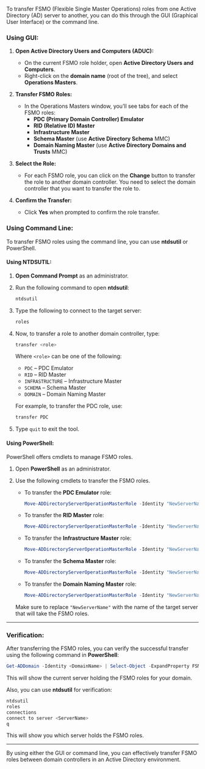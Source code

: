 To transfer FSMO (Flexible Single Master Operations) roles from one Active Directory (AD) server to another, you can do this through the GUI (Graphical User Interface) or the command line.

### **Using GUI:**

1. **Open Active Directory Users and Computers (ADUC):**
   - On the current FSMO role holder, open **Active Directory Users and Computers**.
   - Right-click on the **domain name** (root of the tree), and select **Operations Masters**.

2. **Transfer FSMO Roles:**
   - In the Operations Masters window, you’ll see tabs for each of the FSMO roles:
     - **PDC (Primary Domain Controller) Emulator**
     - **RID (Relative ID) Master**
     - **Infrastructure Master**
     - **Schema Master** (use **Active Directory Schema** MMC)
     - **Domain Naming Master** (use **Active Directory Domains and Trusts** MMC)

3. **Select the Role:**
   - For each FSMO role, you can click on the **Change** button to transfer the role to another domain controller. You need to select the domain controller that you want to transfer the role to.

4. **Confirm the Transfer:**
   - Click **Yes** when prompted to confirm the role transfer.

### **Using Command Line:**

To transfer FSMO roles using the command line, you can use **ntdsutil** or PowerShell.

#### **Using NTDSUTIL:**

1. **Open Command Prompt** as an administrator.
2. Run the following command to open **ntdsutil**:

   ```bash
   ntdsutil
   ```

3. Type the following to connect to the target server:

   ```bash
   roles
   ```

4. Now, to transfer a role to another domain controller, type:

   ```bash
   transfer <role>
   ```

   Where `<role>` can be one of the following:

   - `PDC` – PDC Emulator
   - `RID` – RID Master
   - `INFRASTRUCTURE` – Infrastructure Master
   - `SCHEMA` – Schema Master
   - `DOMAIN` – Domain Naming Master

   For example, to transfer the PDC role, use:

   ```bash
   transfer PDC
   ```

5. Type `quit` to exit the tool.

#### **Using PowerShell:**

PowerShell offers cmdlets to manage FSMO roles.

1. Open **PowerShell** as an administrator.
2. Use the following cmdlets to transfer the FSMO roles.

   - To transfer the **PDC Emulator** role:

     ```powershell
     Move-ADDirectoryServerOperationMasterRole -Identity "NewServerName" -OperationMasterRole PDCEmulator
     ```

   - To transfer the **RID Master** role:

     ```powershell
     Move-ADDirectoryServerOperationMasterRole -Identity "NewServerName" -OperationMasterRole RIDMaster
     ```

   - To transfer the **Infrastructure Master** role:

     ```powershell
     Move-ADDirectoryServerOperationMasterRole -Identity "NewServerName" -OperationMasterRole InfrastructureMaster
     ```

   - To transfer the **Schema Master** role:

     ```powershell
     Move-ADDirectoryServerOperationMasterRole -Identity "NewServerName" -OperationMasterRole SchemaMaster
     ```

   - To transfer the **Domain Naming Master** role:

     ```powershell
     Move-ADDirectoryServerOperationMasterRole -Identity "NewServerName" -OperationMasterRole DomainNamingMaster
     ```

   Make sure to replace `"NewServerName"` with the name of the target server that will take the FSMO roles.

---

### **Verification:**

After transferring the FSMO roles, you can verify the successful transfer using the following command in **PowerShell**:

```powershell
Get-ADDomain -Identity <DomainName> | Select-Object -ExpandProperty FSMORoleOwner
```

This will show the current server holding the FSMO roles for your domain.

Also, you can use **ntdsutil** for verification:

```bash
ntdsutil
roles
connections
connect to server <ServerName>
q
```

This will show you which server holds the FSMO roles.

--- 

By using either the GUI or command line, you can effectively transfer FSMO roles between domain controllers in an Active Directory environment.
